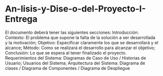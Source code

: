 # An-lisis-y-Dise-o-del-Proyecto-I-Entrega
El documento deberá tener las siguientes secciones:      Introducción:          Contexto: El problema que supone la falta de la solución a ser desarrollada y la motivación;         Objetivo: Especificar claramente los que se desarrollará y el alcance;         Método: Como se realizará el desarrollo para alcanzar el objetivo;         Conclusión: Lo que se espera al tener finalizado el proyecto.     Requerimientos del Sistema:         Diagramas de Caso de Uso / Historias de Usuario;         Usuarios del Sistema;     Arquitectura del Sistema:         Diagrama de clases / Diagrama de Componentes / Diagrama de Despliegue

